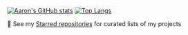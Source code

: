 [![Aaron's GitHub stats](https://github-readme-stats.vercel.app/api?username=snaphat&show_icons=true&theme=radical&include_all_commits=true&count_private=true&cache_seconds=7200)](http://github-readme-stats-snaphat.vercel.app/)
[![Top Langs](https://github-readme-stats.vercel.app/api/top-langs/?username=snaphat&theme=radical&layout=compact&exclude_repo=ff6recompress,ff6recompress-rs,AltimitMovement.js&langs_count=100&cache_seconds=7200&hide=tex,makefile)](http://github-readme-stats-snaphat.vercel.app)

🌱 See my [Starred repositories](https://github.com/snaphat?tab=stars) for curated lists of my projects

<!--
**snaphat/snaphat** is a ✨ _special_ ✨ repository because its `README.md` (this file) appears on your GitHub profile.

Here are some ideas to get you started:

- 🔭 I’m currently working on ...
- 🌱 I’m currently learning ...
- 👯 I’m looking to collaborate on ...
- 🤔 I’m looking for help with ...
- 💬 Ask me about ...
- 📫 How to reach me: ...
- 😄 Pronouns: ...
- ⚡ Fun fact: ...
-->
